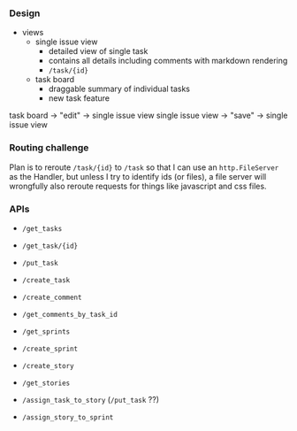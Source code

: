 ### Design
- views
  - single issue view
    - detailed view of single task
    - contains all details including comments with markdown rendering
    - `/task/{id}`
  - task board
    - draggable summary of individual tasks
    - new task feature

task board -> "edit" -> single issue view
single issue view -> "save" -> single issue view

### Routing challenge
Plan is to reroute `/task/{id}` to `/task` so that I can use an `http.FileServer` as the Handler, but unless I try to identify ids (or files), a file server will wrongfully also reroute requests for things like javascript and css files.

### APIs
- `/get_tasks`
- `/get_task/{id}`
- `/put_task`
- `/create_task`
- `/create_comment`
- `/get_comments_by_task_id`

- `/get_sprints`
- `/create_sprint`

- `/create_story`
- `/get_stories`

- `/assign_task_to_story` (`/put_task` ??)
- `/assign_story_to_sprint`
